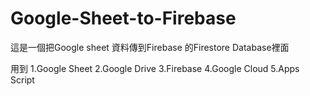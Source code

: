 # Google-Sheet-to-Firebase

這是一個把Google sheet 資料傳到Firebase 的Firestore Database裡面

用到
1.Google Sheet
2.Google Drive
3.Firebase
4.Google Cloud
5.Apps Script

